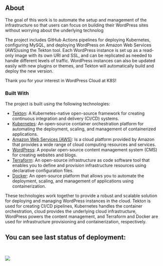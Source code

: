 ## About

The goal of this work is to automate the setup and management of the infrastructure so that users can focus on building their WordPress sites without worrying about the underlying technolog

The project includes GitHub Actions pipelines for deploying Kubernetes, configuring MySQL, and deploying WordPress on Amazon Web Services (AWS)using the Tekton tool. Each WordPress instance is set up as a read-only image with its own URI and SSL, and can be replicated as needed to handle different levels of traffic. WordPress instances can also be updated easily with new plugins or themes, and Tekton will automatically build and deploy the new version.

Thank you for your interest in WordPress Cloud at K8S!

### Built With

The project is built using the following technologies:

- [Tekton](https://tekton.dev/): A Kubernetes-native open-source framework for creating continuous integration and delivery (CI/CD) systems.
- [Kubernetes](https://kubernetes.io/): An open-source container orchestration platform for automating the deployment, scaling, and management of containerized applications.
- [Amazon Web Services (AWS)](https://aws.amazon.com/): Is a cloud platform provided by Amazon that provides a wide range of cloud computing resources and services.
- [WordPress](https://wordpress.org/): A popular open-source content management system (CMS) for creating websites and blogs.
- [Terraform](https://www.terraform.io/): An open-source infrastructure as code software tool that enables you to define and provision infrastructure resources using declarative configuration files.
- [Docker](https://www.docker.com/): An open-source platform that allows you to automate the deployment, scaling, and management of applications using containerization.

These technologies work together to provide a robust and scalable solution for deploying and managing WordPress instances in the cloud. Tekton is used for creating CI/CD pipelines, Kubernetes handles the container orchestration, cloud provides the underlying cloud infrastructure, WordPress powers the content management, and Terraform and Docker are used for infrastructure provisioning and containerization, respectively.


## You can see last status of deployment:

<br>

<img src="https://github.com/IgorPostavnichiy/terraform-aws-eks-ci-cd/workflows/Deploy K8S with AWS/badge.svg?branch=master"><br>





